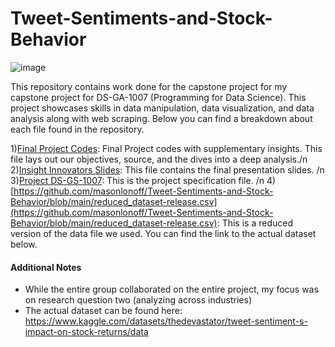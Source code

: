 # Tweet-Sentiments-and-Stock-Behavior
![image](https://isenbergmarketing.wordpress.com/wp-content/uploads/2022/06/image-1-3.png)

This repository contains work done for the capstone project for my capstone project for DS-GA-1007 (Programming for Data Science). This project showcases skills in data manipulation, data visualization, and data analysis along with web scraping. Below you can find a breakdown about each file found in the repository.

1)[Final Project Codes](https://github.com/masonlonoff/Tweet-Sentiments-and-Stock-Behavior/blob/main/1007_final_project_fv.ipynb): Final Project codes with supplementary insights. This file lays out our objectives, source, and the dives into a deep analysis./n
2)[Insight Innovators Slides](https://github.com/masonlonoff/Tweet-Sentiments-and-Stock-Behavior/blob/main/Insight_Innovators_Group_17.pptx): This file contains the final presentation slides. /n
3)[Project DS-GS-1007](https://github.com/masonlonoff/Tweet-Sentiments-and-Stock-Behavior/blob/main/Project_DSGA1007_Fall2024.pdf): This is the project specification file. /n
4)[https://github.com/masonlonoff/Tweet-Sentiments-and-Stock-Behavior/blob/main/reduced_dataset-release.csv](https://github.com/masonlonoff/Tweet-Sentiments-and-Stock-Behavior/blob/main/reduced_dataset-release.csv): This is a reduced version of the data file we used. You can find the link to the actual dataset below. 


#### Additional Notes
- While the entire group collaborated on the entire project, my focus was on research question two (analyzing across industries)
- The actual dataset can be found here: https://www.kaggle.com/datasets/thedevastator/tweet-sentiment-s-impact-on-stock-returns/data
